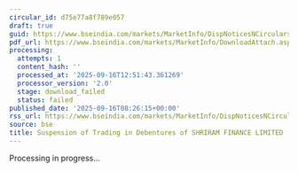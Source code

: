 ```yaml
---
circular_id: d75e77a8f789e057
draft: true
guid: https://www.bseindia.com/markets/MarketInfo/DispNoticesNCirculars.aspx?Noticeid={E5069612-A4C8-41BF-831F-6C99281BBF71}&noticeno=20250916-14&dt=09/16/2025&icount=14&totcount=62&flag=0
pdf_url: https://www.bseindia.com/markets/MarketInfo/DownloadAttach.aspx?id=20250916-14&attachedId=
processing:
  attempts: 1
  content_hash: ''
  processed_at: '2025-09-16T12:51:43.361269'
  processor_version: '2.0'
  stage: download_failed
  status: failed
published_date: '2025-09-16T08:26:15+00:00'
rss_url: https://www.bseindia.com/markets/MarketInfo/DispNoticesNCirculars.aspx?Noticeid={E5069612-A4C8-41BF-831F-6C99281BBF71}&noticeno=20250916-14&dt=09/16/2025&icount=14&totcount=62&flag=0
source: bse
title: Suspension of Trading in Debentures of SHRIRAM FINANCE LIMITED
---
```


Processing in progress...